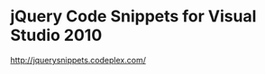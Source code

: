 <!--
id: 286457743
link: http://kevinisom.info/post/286457743/jquery-code-snippets-for-visual-studio-2010
slug: jquery-code-snippets-for-visual-studio-2010
date: Thu Dec 17 2009 09:29:39 GMT+1300 (NZDT)
raw: {"blog_name":"kevinisom","id":286457743,"post_url":"http://kevinisom.info/post/286457743/jquery-code-snippets-for-visual-studio-2010","slug":"jquery-code-snippets-for-visual-studio-2010","type":"link","date":"2009-12-16 20:29:39 GMT","timestamp":1260995379,"state":"published","format":"html","reblog_key":"5N9QhtaE","tags":[],"short_url":"http://tmblr.co/Zw68YyH4l_F","highlighted":[],"feed_item":"http://jquerysnippets.codeplex.com/","from_feed_id":"650234","note_count":0,"title":"jQuery Code Snippets for Visual Studio 2010","url":"http://jquerysnippets.codeplex.com/","description":""}
publish: 2009-12-017
tags: 
title: jQuery Code Snippets for Visual Studio 2010
-->


jQuery Code Snippets for Visual Studio 2010
===========================================

<http://jquerysnippets.codeplex.com/>

